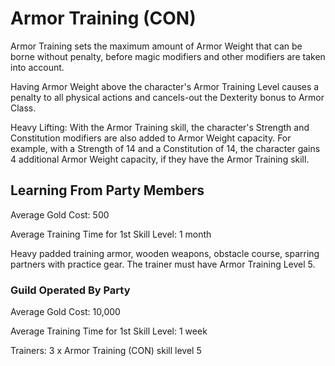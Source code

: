 # Armor Training (CON)

Armor Training sets the maximum amount of Armor Weight that can be borne without penalty, before magic modifiers and other modifiers are taken into account.

Having Armor Weight above the character's Armor Training Level causes a penalty to all physical actions and cancels-out the Dexterity bonus to Armor Class.

Heavy Lifting: With the Armor Training skill, the character's Strength and Constitution modifiers are also added to Armor Weight capacity. For example, with a Strength of 14 and a Constitution of 14, the character gains 4 additional Armor Weight capacity, if they have the Armor Training skill.

## Learning From Party Members

Average Gold Cost: 500

Average Training Time for 1st Skill Level: 1 month

Heavy padded training armor, wooden weapons, obstacle course, sparring partners with practice gear. The trainer must have Armor Training Level 5.

### Guild Operated By Party

Average Gold Cost: 10,000

Average Training Time for 1st Skill Level: 1 week

Trainers: 3 x Armor Training (CON) skill level 5
